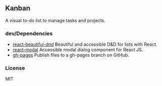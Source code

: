## Kanban

A visual to-do list to manage tasks and projects.

### dev/Dependencies

- [react-beautiful-dnd](https://github.com/atlassian/react-beautiful-dnd) Beautiful and accessible D&D for lists with React.
- [react-modal](https://github.com/reactjs/react-modal) Accessible modal dialog component for React JS.
- [gh-pages](https://github.com/tschaub/gh-pages) Publish files to a gh-pages branch on GitHub.

### License

MIT
